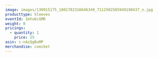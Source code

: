 ```yaml
---
image: images/130915175_1801782316646349_7112502585949190437_n.jpg
producttype: Sleeves
eventId: 1mYu6cGMR
weight: 0
pricings:
  - quantity: 1
    price: 25
asin: s-nAzQgBuMP
merchandise: comiket
---
```

